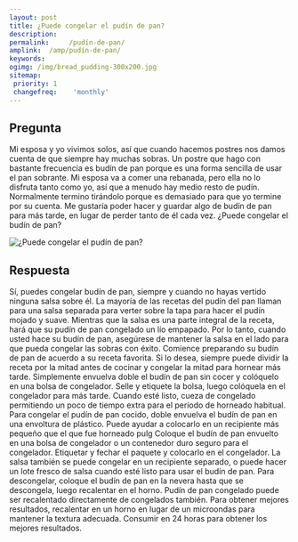 ```yaml
---
layout: post
title: ¿Puede congelar el pudín de pan?  
description: 
permalink:     /pudín-de-pan/
amplink:  /amp/pudín-de-pan/
keywords: 
ogimg: /img/bread_pudding-300x200.jpg
sitemap:
 priority: 1
 changefreq:    'monthly'
---
```




## Pregunta

Mi esposa y yo vivimos solos, así que cuando hacemos postres nos damos cuenta de que siempre hay muchas sobras. Un postre que hago con bastante frecuencia es budín de pan porque es una forma sencilla de usar el pan sobrante. Mi esposa va a comer una rebanada, pero ella no lo disfruta tanto como yo, así que a menudo hay medio resto de pudín. Normalmente termino tirándolo porque es demasiado para que yo termine por su cuenta. Me gustaría poder hacer y guardar algo de budín de pan para más tarde, en lugar de perder tanto de él cada vez. ¿Puede congelar el budín de pan?


![¿Puede congelar el pudín de pan?](https://sepuedecongelar.com/img/bread_pudding-300x200.jpg "¿Puede congelar el pudín de pan?" )


## Respuesta

Sí, puedes congelar budín de pan, siempre y cuando no hayas vertido ninguna salsa sobre él. La mayoría de las recetas del pudín del pan llaman para una salsa separada para verter sobre la tapa para hacer el pudín mojado y suave. Mientras que la salsa es una parte integral de la receta, hará que su pudín de pan congelado un lío empapado. Por lo tanto, cuando usted hace su budín de pan, asegúrese de mantener la salsa en el lado para que pueda congelar las sobras con éxito.
Comience preparando su budín de pan de acuerdo a su receta favorita. Si lo desea, siempre puede dividir la receta por la mitad antes de cocinar y congelar la mitad para hornear más tarde. Simplemente envuelva doble el budín de pan sin cocer y colóquelo en una bolsa de congelador. Selle y etiquete la bolsa, luego colóquela en el congelador para más tarde. Cuando esté listo, cueza de congelado permitiendo un poco de tiempo extra para el período de horneado habitual.
Para congelar el pudín de pan cocido, doble envuelva el budín de pan en una envoltura de plástico. Puede ayudar a colocarlo en un recipiente más pequeño que el que fue horneado pulg Coloque el budín de pan envuelto en una bolsa de congelador o un contenedor duro seguro para el congelador. Etiquetar y fechar el paquete y colocarlo en el congelador. La salsa también se puede congelar en un recipiente separado, o puede hacer un lote fresco de salsa cuando esté listo para usar el budín de pan.
Para descongelar, coloque el budín de pan en la nevera hasta que se descongela, luego recalentar en el horno. Pudín de pan congelado puede ser recalentado directamente de congelados también. Para obtener mejores resultados, recalentar en un horno en lugar de un microondas para mantener la textura adecuada. Consumir en 24 horas para obtener los mejores resultados.
